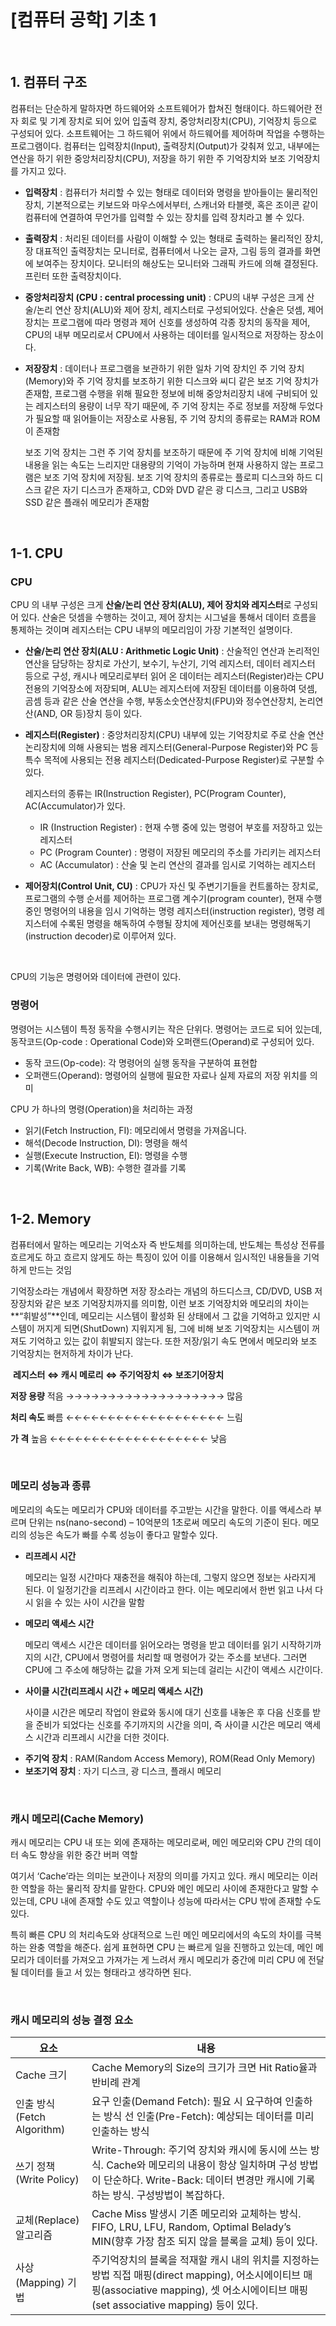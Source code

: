 <br/>

# [컴퓨터 공학] 기초 1




<br/>


## 1. 컴퓨터 구조

컴퓨터는 단순하게 말하자면 하드웨어와 소프트웨어가 합쳐진 형태이다. 하드웨어란 전자 회로 및 기계 장치로 되어 있어 입출력 장치, 중앙처리장치(CPU), 기억장치 등으로 구성되어 있다. 소프트웨어는 그 하드웨어 위에서 하드웨어를 제어하며 작업을 수행하는 프로그램이다. 컴퓨터는 입력장치(Input), 출력장치(Output)가 갖춰져 있고, 내부에는 연산을 하기 위한 중앙처리장치(CPU), 저장을 하기 위한 주 기억장치와 보조 기억장치를 가지고 있다.

* **입력장치** : 컴퓨터가 처리할 수 있는 형태로 데이터와 명령을 받아들이는 물리적인 장치, 기본적으로는 키보드와 마우스에서부터, 스캐너와 타블렛, 혹은 조이콘 같이 컴퓨터에 연결하여 무언가를 입력할 수 있는 장치를 입력 장치라고 볼 수 있다.

* **출력장치** : 처리된 데이터를 사람이 이해할 수 있는 형태로 출력하는 물리적인 장치, 장 대표적인 출력장치는 모니터로, 컴퓨터에서 나오는 글자, 그림 등의 결과를 화면에 보여주는 장치이다. 모니터의 해상도는 모니터와 그래픽 카드에 의해 결정된다. 프린터 또한 출력장치이다.

* **중앙처리장치 (CPU : central processing unit)** : CPU의 내부 구성은 크게 산술/논리 연산 장치(ALU)와 제어 장치, 레지스터로 구성되어있다. 산술은 덧셈, 제어장치는 프로그램에 따라 명령과 제어 신호를 생성하여 각종 장치의 동작을 제어, CPU의 내부 메모리로서 CPU에서 사용하는 데이터를 일시적으로 저장하는 장소이다. 

* **저장장치** : 데이터나 프로그램을 보관하기 위한 일차 기억 장치인 주 기억 장치(Memory)와 주 기억 장치를 보조하기 위한 디스크와 씨디 같은 보조 기억 장치가 존재함, 프로그램 수행을 위해 필요한 정보에 비해 중앙처리장치 내에 구비되어 있는 레지스터의 용량이 너무 작기 때문에, 주 기억 장치는 주로 정보를 저장해 두었다가 필요할 때 읽어들이는 저장소로 사용됨, 주 기억 장치의 종류로는 RAM과 ROM이 존재함 

  보조 기억 장치는 그런 주 기억 장치를 보조하기 때문에 주 기억 장치에 비해 기억된 내용을 읽는 속도는 느리지만 대용량의 기억이 가능하며 현재 사용하지 않는 프로그램은 보조 기억 장치에 저장됨. 보조 기억 장치의 종류로는 플로피 디스크와 하드 디스크 같은 자기 디스크가 존재하고, CD와 DVD 같은 광 디스크, 그리고 USB와 SSD 같은 플래쉬 메모리가 존재함 

  

<br/>



## 1-1. CPU


### CPU

CPU 의 내부 구성은 크게 **산술/논리 연산 장치(ALU), 제어 장치와 레지스터**로 구성되어 있다. 산술은 덧셈을 수행하는 것이고, 제어 장치는 시그널을 통해서 데이터 흐름을 통제하는 것이며 레지스터는 CPU 내부의 메모리임이 가장 기본적인 설명이다.

* **산술/논리 연산 장치(ALU : Arithmetic Logic Unit)** : 산술적인 연산과 논리적인 연산을 담당하는 장치로 가산기, 보수기, 누산기, 기억 레지스터, 데이터 레지스터 등으로 구성, 캐시나 메모리로부터 읽어 온 데이터는 레지스터(Register)라는 CPU 전용의 기억장소에 저장되며, ALU는 레지스터에 저장된 데이터를 이용하여 덧셈, 곰셈 등과 같은 산술 연산을 수행, 부동소숫연산장치(FPU)와 정수연산장치, 논리연산(AND, OR 등)장치 등이 있다.

* **레지스터(Register)** : 중앙처리장치(CPU) 내부에 있는 기억장치로 주로 산술 연산 논리장치에 의해 사용되는 범용 레지스터(General-Purpose Register)와 PC 등 특수 목적에 사용되는 전용 레지스터(Dedicated-Purpose Register)로 구분할 수 있다.

  레지스터의 종류는 IR(Instruction Register), PC(Program Counter), AC(Accumulator)가 있다.

  - IR (Instruction Register) : 현재 수행 중에 있는 명령어 부호를 저장하고 있는 레지스터
  - PC (Program Counter) : 명령이 저장된 메모리의 주소를 가리키는 레지스터
  - AC (Accumulator) : 산술 및 논리 연산의 결과를 임시로 기억하는 레지스터

* **제어장치(Control Unit, CU)** : CPU가 자신 및 주변기기들을 컨트롤하는 장치로, 프로그램의 수행 순서를 제어하는 프로그램 계수기(program counter), 현재 수행중인 명령어의 내용을 임시 기억하는 명령 레지스터(instruction register), 명령 레지스터에 수록된 명령을 해독하여 수행될 장치에 제어신호를 보내는 명령해독기(instruction decoder)로 이루어져 있다.



<br/>



CPU의 기능은 명령어와 데이터에 관련이 있다. 

### 명령어

명령어는 시스템이 특정 동작을 수행시키는 작은 단위다. 명령어는 코드로 되어 있는데, 동작코드(Op-code : Operational Code)와 오퍼랜드(Operand)로 구성되어 있다.

- 동작 코드(Op-code): 각 명령어의 실행 동작을 구분하여 표현합
- 오퍼랜드(Operand): 명령어의 실행에 필요한 자료나 실제 자료의 저장 위치를 의미

CPU 가 하나의 명령(Operation)을 처리하는 과정

- 읽기(Fetch Instruction, FI): 메모리에서 명령을 가져옵니다.
- 해석(Decode Instruction, DI): 명령을 해석
- 실행(Execute Instruction, EI): 명령을 수행
- 기록(Write Back, WB): 수행한 결과를 기록



<br/>

## 1-2. Memory


컴퓨터에서 말하는 메모리는 기억소자 즉 반도체를 의미하는데, 반도체는 특성상 전류를 흐르게도 하고 흐르지 않게도 하는 특징이 있어 이를 이용해서 임시적인 내용들을 기억하게 만드는 것임 

기억장소라는 개념에서 확장하면 저장 장소라는 개념의 하드디스크, CD/DVD, USB 저장장치와 같은 보조 기억장치까지를 의미함,  이런 보조 기억장치와 메모리의 차이는 **“휘발성”**인데, 메모리는 시스템이 활성화 된 상태에서 그 값을 기억하고 있지만 시스템이 꺼지게 되면(ShutDown) 지워지게 됨, 그에 비해 보조 기억장치는 시스템이 꺼져도 기억하고 있는 값이 휘발되지 않는다. 또한 저장/읽기 속도 면에서 메모리와 보조 기억장치는 현저하게 차이가 난다. 

​					**레지스터 ⇔ 캐시 메로리 ⇔ 주기억장치 ⇔ 보조기어장치**

**저장 용량** 	적음  →→→→→→→→→→→→→→→→→→→  많음 

**처리 속도** 	빠름  ←←←←←←←←←←←←←←←←←←←  느림  

**가        격**  	높음  ←←←←←←←←←←←←←←←←←←←  낮음  



<br/>



### 메모리 성능과 종류

메모리의 속도는 메모리가 CPU와 데이터를 주고받는 시간을 말한다. 이를 액세스라 부르며 단위는 ns(nano-second) – 10억분의 1초로써 메모리 속도의 기준이 된다. 메모리의 성능은 속도가 빠를 수록 성능이 좋다고 말할수 있다.

- **리프레시 시간**

  메모리는 일정 시간마다 재충전을 해줘야 하는데, 그렇지 않으면 정보는 사라지게 된다. 이 일정기간을 리프레시 시간이라고 한다. 이는 메모리에서 한번 읽고 나서 다시 읽을 수 있는 사이 시간을 말함 

- **메모리 액세스 시간** 

  메모리 액세스 시간은 데이터를 읽어오라는 명령을 받고 데이터를 읽기 시작하기까지의 시간, CPU에서 명령어를 처리할 때 명령어가 갖는 주소를 보낸다. 그러면 CPU에 그 주소에 해당하는 값을 가져 오게 되는데 걸리는 시간이 액세스 시간이다.

- **사이클 시간(리프레시 시간 + 메모리 액세스 시간)**

  사이클 시간은 메모리 작업이 완료와 동시에 대기 신호를 내놓은 후 다음 신호를 받을 준비가 되었다는 신호를 주기까지의 시간을 의미, 즉 사이클 시간은 메모리 액세스 시간과 리프레시 시간을 더한 것이다. 

* **주기억 장치** : RAM(Random Access Memory), ROM(Read Only Memory)
* **보조기억 장치** : 자기 디스크, 광 디스크, 플래시 메모리



<br/>



### 캐시 메모리(Cache Memory)

캐시 메모리는 CPU 내 또는 외에 존재하는 메모리로써, 메인 메모리와 CPU 간의 데이터 속도 향상을 위한 중간 버퍼 역할

여기서 ‘Cache’라는 의미는 보관이나 저장의 의미를 가지고 있다. 캐시 메모리는 이러한 역할을 하는 물리적 장치를 말한다. CPU와 메인 메모리 사이에 존재한다고 말할 수 있는데, CPU 내에 존재할 수도 있고 역할이나 성능에 따라서는 CPU 밖에 존재할 수도 있다.

특히 빠른 CPU 의 처리속도와 상대적으로 느린 메인 메모리에서의 속도의 차이를 극복하는 완충 역할을 해준다. 쉽게 표현하면 CPU 는 빠르게 일을 진행하고 있는데, 메인 메모리가 데이터를 가져오고 가져가는 게 느려서 캐시 메모리가 중간에 미리 CPU 에 전달될 데이터를 들고 서 있는 형태라고 생각하면 된다.



<br/>



### 캐시 메모리의 성능 결정 요소

| 요소                        | 내용                                                         |
| --------------------------- | ------------------------------------------------------------ |
| Cache 크기                  | Cache Memory의 Size의 크기가 크면 Hit Ratio율과 반비례 관계  |
| 인출 방식 (Fetch Algorithm) | 요구 인출(Demand Fetch): 필요 시 요구하여 인출하는 방식 선 인출(Pre-Fetch): 예상되는 데이터를 미리 인출하는 방식 |
| 쓰기 정책 (Write Policy)    | Write-Through: 주기억 장치와 캐시에 동시에 쓰는 방식. Cache와 메모리의 내용이 항상 일치하며 구성 방법이 단순하다. Write-Back: 데이터 변경만 캐시에 기록하는 방식. 구성방법이 복잡하다. |
| 교체(Replace) 알고리즘      | Cache Miss 발생시 기존 메모리와 교체하는 방식. FIFO, LRU, LFU, Random, Optimal Belady’s MIN(향후 가장 참조 되지 않을 블록을 교체) 등이 있다. |
| 사상(Mapping) 기법          | 주기억장치의 블록을 적재할 캐시 내의 위치를 지정하는 방법 직접 매핑(direct mapping), 어소시에이티브 매핑(associative mapping), 셋 어소시에이티브 매핑(set associative mapping) 등이 있다. |



<br/>

<br/>







